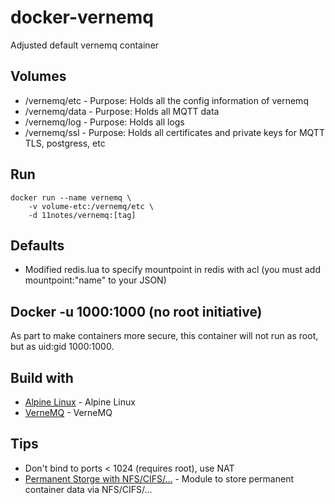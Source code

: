 # docker-vernemq
Adjusted default vernemq container

## Volumes
* /vernemq/etc - Purpose: Holds all the config information of vernemq
* /vernemq/data - Purpose: Holds all MQTT data
* /vernemq/log - Purpose: Holds all logs
* /vernemq/ssl - Purpose: Holds all certificates and private keys for MQTT TLS, postgress, etc

## Run
```shell
docker run --name vernemq \
    -v volume-etc:/vernemq/etc \
    -d 11notes/vernemq:[tag]
```
## Defaults
* Modified redis.lua to specify mountpoint in redis with acl (you must add mountpoint:"name" to your JSON)

## Docker -u 1000:1000 (no root initiative)
As part to make containers more secure, this container will not run as root, but as uid:gid 1000:1000.

## Build with
* [Alpine Linux](https://alpinelinux.org/) - Alpine Linux
* [VerneMQ](https://vernemq.com/) - VerneMQ

## Tips

* Don't bind to ports < 1024 (requires root), use NAT
* [Permanent Storge with NFS/CIFS/...](https://github.com/11notes/alpine-docker-netshare) - Module to store permanent container data via NFS/CIFS/...